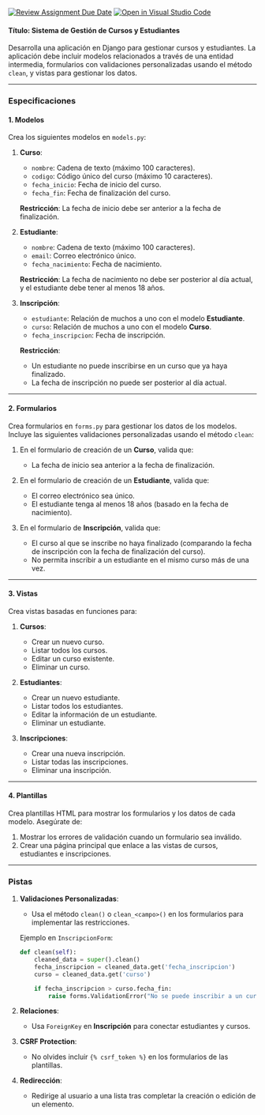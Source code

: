 [![Review Assignment Due Date](https://classroom.github.com/assets/deadline-readme-button-22041afd0340ce965d47ae6ef1cefeee28c7c493a6346c4f15d667ab976d596c.svg)](https://classroom.github.com/a/wGJQJZMO)
[![Open in Visual Studio Code](https://classroom.github.com/assets/open-in-vscode-2e0aaae1b6195c2367325f4f02e2d04e9abb55f0b24a779b69b11b9e10269abc.svg)](https://classroom.github.com/online_ide?assignment_repo_id=17529050&assignment_repo_type=AssignmentRepo)
#### **Título: Sistema de Gestión de Cursos y Estudiantes**

Desarrolla una aplicación en Django para gestionar cursos y estudiantes. La aplicación debe incluir modelos relacionados a través de una entidad intermedia, formularios con validaciones personalizadas usando el método `clean`, y vistas para gestionar los datos.

---

### **Especificaciones**

#### **1. Modelos**

Crea los siguientes modelos en `models.py`:

1. **Curso**:
   - `nombre`: Cadena de texto (máximo 100 caracteres).
   - `codigo`: Código único del curso (máximo 10 caracteres).
   - `fecha_inicio`: Fecha de inicio del curso.
   - `fecha_fin`: Fecha de finalización del curso.

   **Restricción**: La fecha de inicio debe ser anterior a la fecha de finalización.

2. **Estudiante**:
   - `nombre`: Cadena de texto (máximo 100 caracteres).
   - `email`: Correo electrónico único.
   - `fecha_nacimiento`: Fecha de nacimiento.

   **Restricción**: La fecha de nacimiento no debe ser posterior al día actual, y el estudiante debe tener al menos 18 años.

3. **Inscripción**:
   - `estudiante`: Relación de muchos a uno con el modelo **Estudiante**.
   - `curso`: Relación de muchos a uno con el modelo **Curso**.
   - `fecha_inscripcion`: Fecha de inscripción.

   **Restricción**: 
   - Un estudiante no puede inscribirse en un curso que ya haya finalizado.
   - La fecha de inscripción no puede ser posterior al día actual.
---

#### **2. Formularios**

Crea formularios en `forms.py` para gestionar los datos de los modelos. Incluye las siguientes validaciones personalizadas usando el método `clean`:

1. En el formulario de creación de un **Curso**, valida que:
   - La fecha de inicio sea anterior a la fecha de finalización.

2. En el formulario de creación de un **Estudiante**, valida que:
   - El correo electrónico sea único.
   - El estudiante tenga al menos 18 años (basado en la fecha de nacimiento).

3. En el formulario de **Inscripción**, valida que:
   - El curso al que se inscribe no haya finalizado (comparando la fecha de inscripción con la fecha de finalización del curso).
   - No permita inscribir a un estudiante en el mismo curso más de una vez.

---

#### **3. Vistas**

Crea vistas basadas en funciones para:

1. **Cursos**:
   - Crear un nuevo curso.
   - Listar todos los cursos.
   - Editar un curso existente.
   - Eliminar un curso.

2. **Estudiantes**:
   - Crear un nuevo estudiante.
   - Listar todos los estudiantes.
   - Editar la información de un estudiante.
   - Eliminar un estudiante.

3. **Inscripciones**:
   - Crear una nueva inscripción.
   - Listar todas las inscripciones.
   - Eliminar una inscripción.

---

#### **4. Plantillas**

Crea plantillas HTML para mostrar los formularios y los datos de cada modelo. Asegúrate de:

1. Mostrar los errores de validación cuando un formulario sea inválido.
2. Crear una página principal que enlace a las vistas de cursos, estudiantes e inscripciones.

---

### **Pistas**

1. **Validaciones Personalizadas**:
   - Usa el método `clean()` o `clean_<campo>()` en los formularios para implementar las restricciones.

   Ejemplo en `InscripcionForm`:
   ```python
   def clean(self):
       cleaned_data = super().clean()
       fecha_inscripcion = cleaned_data.get('fecha_inscripcion')
       curso = cleaned_data.get('curso')

       if fecha_inscripcion > curso.fecha_fin:
           raise forms.ValidationError("No se puede inscribir a un curso que ya ha finalizado.")
   ```

2. **Relaciones**:
   - Usa `ForeignKey` en **Inscripción** para conectar estudiantes y cursos.

3. **CSRF Protection**:
   - No olvides incluir `{% csrf_token %}` en los formularios de las plantillas.

4. **Redirección**:
   - Redirige al usuario a una lista tras completar la creación o edición de un elemento.
